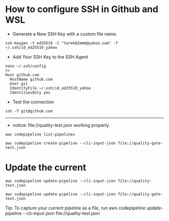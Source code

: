 # How to configure SSH in Github and WSL

- Generate a New SSH Key with a custom file name.

```
ssh-keygen -t ed25519 -C "tarek82mmm@yahoo.com" -f ~/.ssh/id_ed25519_yahoo
```
- Add Your SSH Key to the SSH Agent
```
nano ~/.ssh/config
>>
Host github.com
  HostName github.com
  User git
  IdentityFile ~/.ssh/id_ed25519_yahoo
  IdentitiesOnly yes
```


- Test the connection
```
ssh -T git@github.com
```
-------------------------------------------
- notice: file://quality-test.json working properly.
```
aws codepipeline list-pipelines
```
```
aws codepipeline create-pipeline --cli-input-json file://quality-gate-test.json
```

# Update the current
```
aws codepipeline update-pipeline --cli-input-json file://quality-test.json

aws codepipeline update-pipeline --cli-input-json file://quality-gate-test.json
```

Tip: To capture your current pipeline as a file, run
aws codepipeline update-pipeline --cli-input-json file://quality-test.json

